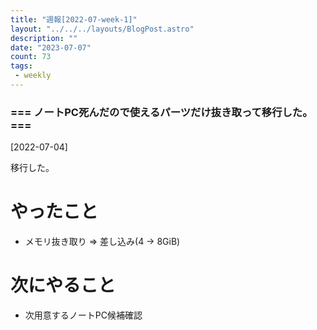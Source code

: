 ```yaml
---
title: "週報[2022-07-week-1]"
layout: "../../../layouts/BlogPost.astro"
description: ""
date: "2023-07-07"
count: 73
tags:
 - weekly
---
```





### === ノートPC死んだので使えるパーツだけ抜き取って移行した。 ===

[2022-07-04]

移行した。

# やったこと

* メモリ抜き取り => 差し込み(4 -> 8GiB)

# 次にやること

* 次用意するノートPC候補確認
